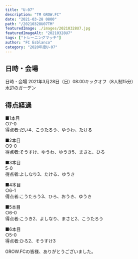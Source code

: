 ```yaml
---
title: "U-07"
description: "TM GROW.FC"
date: "2021-03-28 0800"
path: "/20210328U07TM"
featuredImage: ./images/20210328U7.jpg
featuredImageAlt: "20210328U7"
tags: ["トレーニングマッチ"]
author: "FC Esblanco"
category: "2020年度U-07"
---
```


## 日時・会場

日時・会場
2021年3月28日（日）08:00キックオフ（8人制15分）<br>
水辺のガーデン

## 得点経過

■1本目<br>
○7-0<br>
得点者:だい4、こうたろう、ゆうわ、たける

■2本目<br>
○9-0<br>
得点者:そうすけ、ゆうわ、ゆうき5、まさと、ひろ

■3本目<br>
5-0<br>
得点者:よしなり3、たける、ゆうき

■4本目<br>
○6-1<br>
得点者:こうたろう3、ひろ、おうき、ゆうき

■5本目<br>
○6-0<br>
得点者:こうき2、よしなり、まさと2、こうたろう

■6本目<br>
○5-0<br>
得点者:ひろ2、そうすけ3


GROW.FCの皆様、ありがとうございました。
